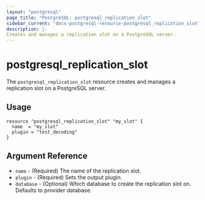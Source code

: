 ```yaml
---
layout: "postgresql"
page_title: "PostgreSQL: postgresql_replication_slot"
sidebar_current: "docs-postgresql-resource-postgresql_replication_slot"
description: |-
Creates and manages a replication slot on a PostgreSQL server.
---
```


# postgresql\_replication\_slot

The ``postgresql_replication_slot`` resource creates and manages a replication slot on a PostgreSQL
server.


## Usage

```hcl
resource "postgresql_replication_slot" "my_slot" {
  name  = "my_slot"
  plugin = "test_decoding"
}
```

## Argument Reference

* `name` - (Required) The name of the replication slot.
* `plugin` - (Required) Sets the output plugin.
* `database` - (Optional) Which database to create the replication slot on. Defaults to provider database.
